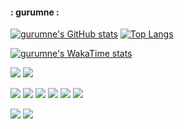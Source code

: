 #### : gurumne :

<!--
**D-buger/D-buger** is a ✨ _special_ ✨ repository because its `README.md` (this file) appears on your GitHub profile.

Here are some ideas to get you started:

- 🔭 I’m currently working on ...
- 🌱 I’m currently learning ...
- 👯 I’m looking to collaborate on ...
- 🤔 I’m looking for help with ...
- 💬 Ask me about ...
- 📫 How to reach me: ...
- 😄 Pronouns: ...
- ⚡ Fun fact: ...
-->
[![gurumne's GitHub stats](https://github-readme-stats.vercel.app/api?username=D-buger&count_private=true&show_icons=true&bg_color=40AEF0,FFFFFF)](https://github.com/anuraghazra/github-readme-stats)
[![Top Langs](https://github-readme-stats.vercel.app/api/top-langs/?username=D-buger&langs_count=5&layout=compact)](https://github.com/anuraghazra/github-readme-stats)

[![gurumne's WakaTime stats](https://github-readme-stats.vercel.app/api/wakatime?username=gurumne)](https://github.com/anuraghazra/github-readme-stats)

<a href="https://blog.naver.com/o3oduck" target="_blank"><img src="https://img.shields.io/badge/blog-03C75A?style=flat-square&logo=naver&logoColor=white"/></a> <img src="https://img.shields.io/badge/o3oduck@naver.com-3CBDB1?style=flat-square&logo=gmail&logoColor=white"/></a>

<img src="https://img.shields.io/badge/Android-3DDC84?style=flat-square&logo=Android&logoColor=white"/> <img src="https://img.shields.io/badge/C-A8B9CC?style=flat-square&logo=C&logoColor=white"/> <img src="https://img.shields.io/badge/C++-00599C?style=flat-square&logo=cplusplus&logoColor=white"/> <img src="https://img.shields.io/badge/CSharp-512BD4?style=flat-square&logo=csharp&logoColor=white"/> <img src="https://img.shields.io/badge/Unity-000000?style=flat-square&logo=unity&logoColor=white"/> <img src="https://img.shields.io/badge/UE-0E1128?style=flat-square&logo=unrealengine&logoColor=white"/> 

<img src="https://img.shields.io/badge/Git-F05032?style=flat-square&logo=git&logoColor=white"/> <img src="https://img.shields.io/badge/VS-5C2D91?style=flat-square&logo=visualstudio&logoColor=white"/> 
